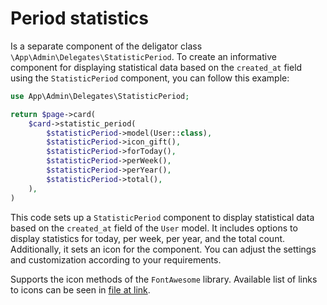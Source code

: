 # Period statistics

Is a separate component of the deligator class `\App\Admin\Delegates\StatisticPeriod`. To create an informative component for displaying statistical data based on the `created_at` field using the `StatisticPeriod` component, you can follow this example:
```php
use App\Admin\Delegates\StatisticPeriod;

return $page->card(
	$card->statistic_period(
		$statisticPeriod->model(User::class),
		$statisticPeriod->icon_gift(),
		$statisticPeriod->forToday(),
		$statisticPeriod->perWeek(),
		$statisticPeriod->perYear(),
		$statisticPeriod->total(),
	),
)
```
This code sets up a `StatisticPeriod` component to display statistical data based on the `created_at` field of the `User` model. It includes options to display statistics for today, per week, per year, and the total count. Additionally, it sets an icon for the component. You can adjust the settings and customization according to your requirements.


Supports the icon methods of the `FontAwesome` library. Available list of links to icons can be seen in [file at link](https://github.com/bfg-s/admin/blob/master/src/Traits/FontAwesome.php).
